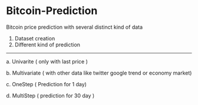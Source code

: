 # Bitcoin-Prediction
Bitcoin price prediction with several distinct kind of data

1. Dataset creation
2. Different kind of prediction
 
 --------------------------------------------------------------
 a. Univarite ( only with last price )
 
 b. Multivariate ( with other data like twitter google trend or economy market)
 
 c. OneStep ( Prediction for 1 day)
 
 d. MultiStep ( prediction for 30 day )
